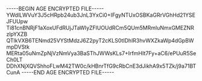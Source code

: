 -----BEGIN AGE ENCRYPTED FILE-----
YWdlLWVuY3J5cHRpb24ub3JnL3YxCi0+IFgyNTUxOSBKaGRrVGhHd21YSEJFUUpw
Ti81cnBNRjF1aXoxUFdRUjJTaWIyZFlUOUdRCm5QUm5MRmluNmxGMEZNRzlpYXZB
QTlkVXB6TENmd25VYStMdzJ6Z2pyT2cKLS0tIDhlR3hvWXZkaWp4dGpBWmpDVStk
MERta05uNmZpNjVzNmVya3BaSThJWWsKLs7+IrfmHIt7Fy+aC6/ePUuR5SeCh0LT
DDhXNjXQVShhoFLwM42TW0c/kHBnrTfG9cRbCnE3dJikhA9x5TZk/j9a71BTCunA
-----END AGE ENCRYPTED FILE-----
